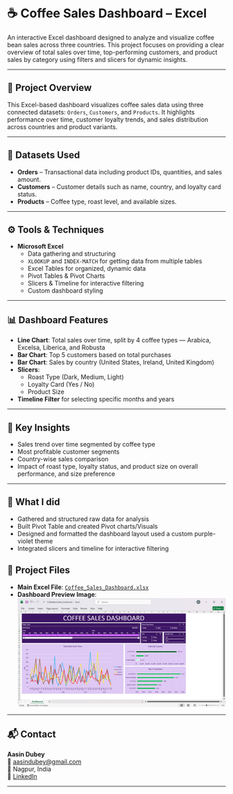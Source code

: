 # ☕ Coffee Sales Dashboard – Excel

An interactive Excel dashboard designed to analyze and visualize coffee bean sales across three countries. This project focuses on providing a clear overview of total sales over time, top-performing customers, and product sales by category using filters and slicers for dynamic insights.

---

## 📌 Project Overview

This Excel-based dashboard visualizes coffee sales data using three connected datasets: `Orders`, `Customers`, and `Products`. It highlights performance over time, customer loyalty trends, and sales distribution across countries and product variants.

---

## 📂 Datasets Used

- **Orders** – Transactional data including product IDs, quantities, and sales amount.
- **Customers** – Customer details such as name, country, and loyalty card status.
- **Products** – Coffee type, roast level, and available sizes.

---

## ⚙️ Tools & Techniques

- **Microsoft Excel**
  - Data gathering and structuring
  - `XLOOKUP` and `INDEX-MATCH` for getting data from multiple tables
  - Excel Tables for organized, dynamic data
  - Pivot Tables & Pivot Charts
  - Slicers & Timeline for interactive filtering
  - Custom dashboard styling

---

## 📊 Dashboard Features

- **Line Chart**: Total sales over time, split by 4 coffee types — Arabica, Excelsa, Liberica, and Robusta  
- **Bar Chart**: Top 5 customers based on total purchases  
- **Bar Chart**: Sales by country (United States, Ireland, United Kingdom)  
- **Slicers**:
  - Roast Type (Dark, Medium, Light)
  - Loyalty Card (Yes / No)
  - Product Size  
- **Timeline Filter** for selecting specific months and years

---

## 🧠 Key Insights

- Sales trend over time segmented by coffee type
- Most profitable customer segments
- Country-wise sales comparison
- Impact of roast type, loyalty status, and product size on overall performance, and size preference

---

## 🔨 What I did

- Gathered and structured raw data for analysis  
- Built Pivot Table and created Pivot charts/Visuals
- Designed and formatted the dashboard layout used a custom purple-violet theme  
- Integrated slicers and timeline for interactive filtering

  
## 📎 Project Files

- **Main Excel File**: [`Coffee_Sales_Dashboard.xlsx`](https://github.com/AasinTheAnalyst/Excel_Coffee_Sales_Dashboard/blob/3292548ddf62c50d4fafcdbc6def10b87010fb38/CoffeeBeansSales_Dashboard.xlsx)
- **Dashboard Preview Image**: ![Dashboard Preview](https://github.com/AasinTheAnalyst/Excel_Coffee_Sales_Dashboard/blob/3292548ddf62c50d4fafcdbc6def10b87010fb38/DashBoard_Image.png)

---

## 📬 Contact

**Aasin Dubey**  
📧 aasindubey@gmail.com  
📍 Nagpur, India  
🔗 [LinkedIn](https://www.linkedin.com/in/aasin-dubey/)  

---
